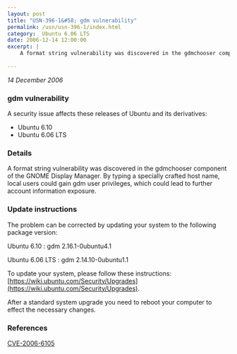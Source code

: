 ```yaml
---
layout: post
title: "USN-396-1&#58; gdm vulnerability"
permalink: /usn/usn-396-1/index.html
category:  Ubuntu 6.06 LTS
date: 2006-12-14 12:00:00
excerpt: |
    A format string vulnerability was discovered in the gdmchooser component  of the GNOME Display Manager.  By typing a specially crafted host name,  local users could gain gdm user privileges, which could lead to further  account information exposure.
    
--- 
```

 
 

*14 December 2006*

### gdm vulnerability

A security issue affects these releases of Ubuntu and its derivatives:

* Ubuntu 6.10
* Ubuntu 6.06 LTS

### Details

A format string vulnerability was discovered in the gdmchooser component of the GNOME Display Manager. By typing a specially crafted host name, local users could gain gdm user privileges, which could lead to further account information exposure.

### Update instructions

The problem can be corrected by updating your system to the following package version:

Ubuntu 6.10
 : gdm <span>2.16.1-0ubuntu4.1</span>

Ubuntu 6.06 LTS
 : gdm <span>2.14.10-0ubuntu1.1</span>

To update your system, please follow these instructions: [https://wiki.ubuntu.com/Security/Upgrades](https://wiki.ubuntu.com/Security/Upgrades).

After a standard system upgrade you need to reboot your computer to effect the necessary changes.

### References

 
 [CVE-2006-6105](http://people.ubuntu.com/~ubuntu-security/cve/CVE-2006-6105)
 

